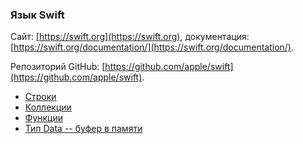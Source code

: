 ### Язык Swift

Сайт: [https://swift.org](https://swift.org),
документация: [https://swift.org/documentation/](https://swift.org/documentation/).

Репозиторий GitHub: [https://github.com/apple/swift](https://github.com/apple/swift).

* [Строки](strings.md)
* [Коллекции](collections.md)
* [Функции](functions.md)
* [Тип Data -- буфер в памяти](data.md)

